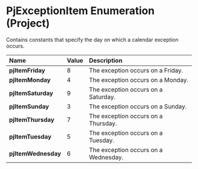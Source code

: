 
# PjExceptionItem Enumeration (Project)

Contains constants that specify the day on which a calendar exception occurs.



|**Name**|**Value**|**Description**|
|:-----|:-----|:-----|
| **pjItemFriday**|8|The exception occurs on a Friday.|
| **pjItemMonday**|4|The exception occurs on a Monday.|
| **pjItemSaturday**|9|The exception occurs on a Saturday.|
| **pjItemSunday**|3|The exception occurs on a Sunday.|
| **pjItemThursday**|7|The exception occurs on a Thursday.|
| **pjItemTuesday**|5|The exception occurs on a Tuesday.|
| **pjItemWednesday**|6|The exception occurs on a Wednesday.|
